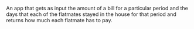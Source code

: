 An app that gets as input the amount of a bill for a particular period
and the days that each of the flatmates stayed in the house for that period
and returns how much each flatmate has to pay.
